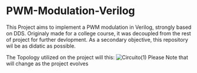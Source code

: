 # PWM-Modulation-Verilog
 This Project aims to implement a PWM modulation in Verilog, strongly based on DDS. Originaly made for a college course, it was decoupled from the rest of project for further devlopment. As a secondary objective, this repository wil be as didatic as possible.

The Topology utilized on the project will this: 
![Circuito(1)](https://github.com/Tiago-o-Oliveira/PWM-Modulation-Verilog/assets/116642713/ad5de88f-2c4f-44f6-9606-3c5c5afc723e)
Please Note that will change as the project evolves
